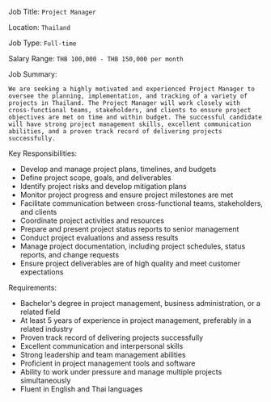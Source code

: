 Job Title: `Project Manager`

Location: `Thailand`

Job Type: `Full-time`

Salary Range: `THB 100,000 - THB 150,000 per month`

Job Summary:

`We are seeking a highly motivated and experienced Project Manager to oversee the planning, implementation, and tracking of a variety of projects in Thailand. The Project Manager will work closely with cross-functional teams, stakeholders, and clients to ensure project objectives are met on time and within budget. The successful candidate will have strong project management skills, excellent communication abilities, and a proven track record of delivering projects successfully.`

Key Responsibilities:

* Develop and manage project plans, timelines, and budgets
* Define project scope, goals, and deliverables
* Identify project risks and develop mitigation plans
* Monitor project progress and ensure project milestones are met
* Facilitate communication between cross-functional teams, stakeholders, and clients
* Coordinate project activities and resources
* Prepare and present project status reports to senior management
* Conduct project evaluations and assess results
* Manage project documentation, including project schedules, status reports, and change requests
* Ensure project deliverables are of high quality and meet customer expectations

Requirements:

* Bachelor's degree in project management, business administration, or a related field
* At least 5 years of experience in project management, preferably in a related industry
* Proven track record of delivering projects successfully
* Excellent communication and interpersonal skills
* Strong leadership and team management abilities
* Proficient in project management tools and software
* Ability to work under pressure and manage multiple projects simultaneously
* Fluent in English and Thai languages